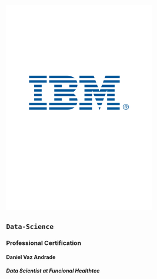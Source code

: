 ![alt text](https://github.com/DanielAndrade-Github/IBM-Data-Science/blob/main/IBM_logo_in.png)
## `Data-Science`
### Professional Certification
#### Daniel Vaz Andrade
#### *Data Scientist at Funcional Healthtec*
